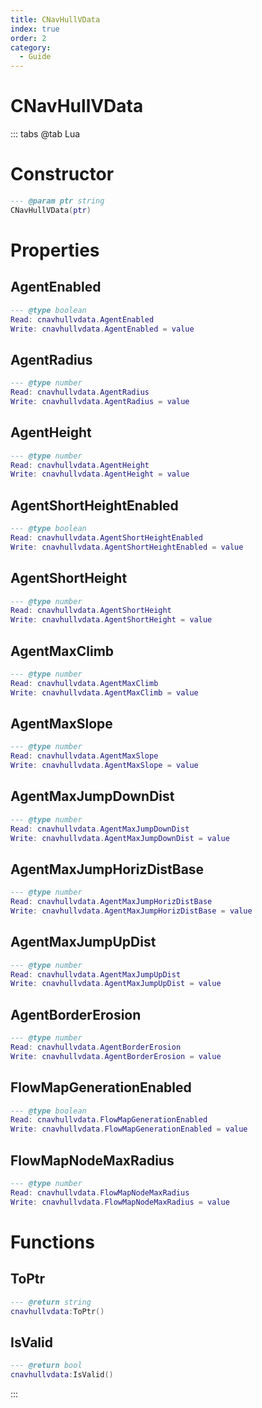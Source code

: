 ```yaml
---
title: CNavHullVData
index: true
order: 2
category:
  - Guide
---
```


# CNavHullVData

::: tabs
@tab Lua
# Constructor
```lua
--- @param ptr string
CNavHullVData(ptr)
```
# Properties
## AgentEnabled 
```lua
--- @type boolean
Read: cnavhullvdata.AgentEnabled
Write: cnavhullvdata.AgentEnabled = value
```
## AgentRadius 
```lua
--- @type number
Read: cnavhullvdata.AgentRadius
Write: cnavhullvdata.AgentRadius = value
```
## AgentHeight 
```lua
--- @type number
Read: cnavhullvdata.AgentHeight
Write: cnavhullvdata.AgentHeight = value
```
## AgentShortHeightEnabled 
```lua
--- @type boolean
Read: cnavhullvdata.AgentShortHeightEnabled
Write: cnavhullvdata.AgentShortHeightEnabled = value
```
## AgentShortHeight 
```lua
--- @type number
Read: cnavhullvdata.AgentShortHeight
Write: cnavhullvdata.AgentShortHeight = value
```
## AgentMaxClimb 
```lua
--- @type number
Read: cnavhullvdata.AgentMaxClimb
Write: cnavhullvdata.AgentMaxClimb = value
```
## AgentMaxSlope 
```lua
--- @type number
Read: cnavhullvdata.AgentMaxSlope
Write: cnavhullvdata.AgentMaxSlope = value
```
## AgentMaxJumpDownDist 
```lua
--- @type number
Read: cnavhullvdata.AgentMaxJumpDownDist
Write: cnavhullvdata.AgentMaxJumpDownDist = value
```
## AgentMaxJumpHorizDistBase 
```lua
--- @type number
Read: cnavhullvdata.AgentMaxJumpHorizDistBase
Write: cnavhullvdata.AgentMaxJumpHorizDistBase = value
```
## AgentMaxJumpUpDist 
```lua
--- @type number
Read: cnavhullvdata.AgentMaxJumpUpDist
Write: cnavhullvdata.AgentMaxJumpUpDist = value
```
## AgentBorderErosion 
```lua
--- @type number
Read: cnavhullvdata.AgentBorderErosion
Write: cnavhullvdata.AgentBorderErosion = value
```
## FlowMapGenerationEnabled 
```lua
--- @type boolean
Read: cnavhullvdata.FlowMapGenerationEnabled
Write: cnavhullvdata.FlowMapGenerationEnabled = value
```
## FlowMapNodeMaxRadius 
```lua
--- @type number
Read: cnavhullvdata.FlowMapNodeMaxRadius
Write: cnavhullvdata.FlowMapNodeMaxRadius = value
```
# Functions
## ToPtr
```lua
--- @return string
cnavhullvdata:ToPtr()
```
## IsValid
```lua
--- @return bool
cnavhullvdata:IsValid()
```

:::